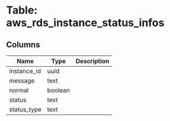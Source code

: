 
# Table: aws_rds_instance_status_infos

## Columns
| Name        | Type           | Description  |
| ------------- | ------------- | -----  |
|instance_id|uuid||
|message|text||
|normal|boolean||
|status|text||
|status_type|text||
